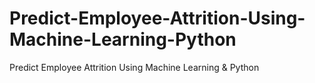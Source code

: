 # Predict-Employee-Attrition-Using-Machine-Learning-Python
Predict Employee Attrition Using Machine Learning &amp; Python
